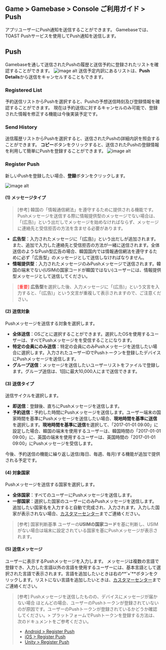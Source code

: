 ## Game > Gamebase > Console ご利用ガイド > Push

アプリユーザーにPush通知を送信することができます。
Gamebaseでは、TOAST Pushサービスを使用してPush通知を送信します。

## Push
Gamebaseを通して送信されたPushの履歴と送信予約に登録されたリストを確認することができます。
![image alt](http://static.toastoven.net/prod_gamebase/Operators_Guide/Console_Push1_1.3.png)
送信予定内訳にあるリストは、**Push Details**から送信をキャンセルすることもできます。

### Registered List

予約送信リストからPushを選択すると、Pushの予想送信時刻及び登録情報を確認することができます。
現在は予約送信に対するキャンセルのみ可能で、登録された情報を修正する機能は今後実装予定です。

### Send History

送信履歴リストからPushを選択すると、送信されたPushの詳細内訳を照会することができます。
**コピー**ボタンをクリックすると、送信されたPushの登録情報を利用して簡単にPushを登録することができます。
![image alt](http://static.toastoven.net/prod_gamebase/Operators_Guide/Console_Push2_1.2.png)


### Register Push

新しいPushを登録したい場合、**登録**ボタンをクリックします。

![image alt](http://static.toastoven.net/prod_gamebase/Operators_Guide/Console_Push3_1.1.png)

#### (1) メッセージタイプ
> [参考]
> 韓国の「情報通信網法」を遵守するために提供される機能です。
> Pushメッセージを送信する際に情報提供型のメッセージでない場合は、「(広告)」という出だしでメッセージを始めなければならず、メッセージに連絡先と受信拒否の方法を含ませる必要があります。

- **広告型**：入力されたメッセージに「(広告)」という出だしが追加されます。また、追加で入力した連絡先と受信拒否の方法が一緒に送信されます。全体送信のようなPush型広告の場合、韓国国内では情報通信網法を遵守するために必ず「広告型」のメッセージとして送信しなければなりません。
- **情報提供型**：入力されたメッセージのみPushメッセージで送信されます。韓国の端末でない(USIMの国家コードが韓国ではない)ユーザーには、情報提供型メッセージとして送信してください。

> <font color="red">[重要]</font>
> **広告型**を選択した後、入力メッセージに「(広告)」という文言を入力すると、「(広告)」という文言が重複して表示されますので、ご注意ください。

#### (2) 送信対象
Pushメッセージを送信する対象を選択します。 

- **全体送信**：OSごとに選択することができます。選択したOSを使用するユーザーは、すべてPushメッセージをを受信することになります。
- **特定の会員にのみ送信**：特定の会員にのみPushメッセージを送信したい場合に選択します。入力されたユーザーIDでPushトークンを登録したデバイスにPushメッセージを送信します。
- **グループ送信**：メッセージを送信したいユーザーリストをファイルで登録します。グループ送信は、1回に最大10,000人にまで送信できます。

#### (3) 送信タイプ
送信サイクルを選択します。

- **即送信**：登録後、直ちにPushメッセージを送信します。
- **予約送信**：予約した時間にPushメッセージを送信します。ユーザー端末の国家時間を基準にPushメッセージを送信したい場合、**現地時間を基準に送信**を選択します。**現地時間を基準に送信**を選択して、「2017-01-01 09:00」に設定した場合、韓国の端末を使用するユーザーは、韓国時間の「2017-01-01 09:00」に、英国の端末を使用するユーザーは、英国時間の「2017-01-01 09:00」にPushメッセージを受信します。

今後、予約送信の機能に繰り返し送信(毎日、毎週、毎月)する機能が追加で提供される予定です。

#### (4) 対象国家
Pushメッセージを送信する国家を選択します。

- **全体国家**：すべてのユーザーにPushメッセージを送信します。
- **一部国家**：選択した国家のユーザーにのみPushメッセージを送信します。 
  追加したい国家名を入力すると自動で完成され、入力されます。入力した国家が表示されない場合、[カスタマーセンター](https://toast.com/support/inquiry)までご連絡ください。

> [参考]
> 国家判断基準
> ユーザーの**USIMの国家コード**を基に判断し、USIMがない場合は端末に設定されている国家を基にPushメッセージが表示されます。

#### (5) 送信メッセージ
ユーザーに表示するPushメッセージを入力します。
メッセージは複数の言語で登録でき、入力した言語以外の言語を使用するユーザーには、基本言語として選択された言語で表示されます。言語を追加したいときは右の**'+'**ボタンをクリックします。リストにない言語を追加したいときは、[カスタマーセンター](https://toast.com/support/inquiry)までご連絡ください。

> [参考]
> Pushメッセージを送信したものの、デバイスにメッセージが届かない場合
> ほとんどの場合、ユーザーのPushトークンが登録されていないのが原因です。ユーザーのPushトークンが登録されているかどうか確認してください。>
> プラットフォームでPushトークンを登録する方法は、次のドキュメントをご参考ください。
>
> - [Android > Register Push](./aos-push/#2-register-push) 
> - [iOS > Register Push](./ios-push/#2-register-push) 
> - [Unity > Register Push](./unity-push/#2-register-push) 

